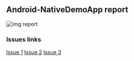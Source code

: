 ## Android-NativeDemoApp report

![img report](https://github.com/nataliasiutsova/appium-boilerplate/report/Allure-report-1.png)

### Issues links

[Issue 1](https://github.com/nataliasiutsova/appium-boilerplate/issues/1)
[Issue 2](https://github.com/nataliasiutsova/appium-boilerplate/issues/2)
[Issue 3](https://github.com/nataliasiutsova/appium-boilerplate/issues/3)
